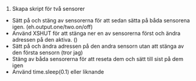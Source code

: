 1. Skapa skript för två sensorer
- Sätt på och stäng av sensorerna för att sedan sätta på båda sensorena igen. (eh.output.one/two.on/off)
- Använd XSHUT för att stänga ner en av sensorerna först och ändra adressen på den aktiva. ()
- Sätt på och ändra adressen på den andra sensorn utan att stänga av den första sensorn (tror jag)
- Stäng av båda sensorerna för att reseta dem och sätt till sist på dem igen
- Använd time.sleep(0.1) eller liknande
